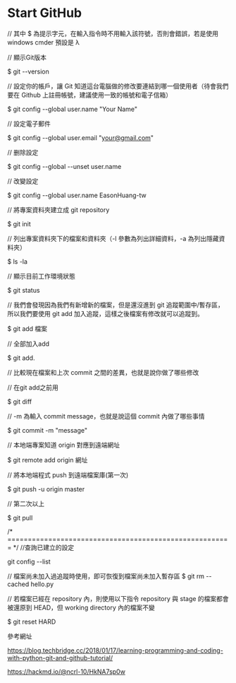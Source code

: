 # Start GitHub

// 其中 $ 為提示字元，在輸入指令時不用輸入該符號，否則會錯誤，若是使用 windows cmder 預設是 λ

// 顯示Git版本

$ git --version
 
// 設定你的帳戶，讓 Git 知道這台電腦做的修改要連結到哪一個使用者（待會我們要在 Github 上註冊帳號，建議使用一致的帳號和電子信箱）

$ git config --global user.name "Your Name"

// 設定電子郵件

$ git config --global user.email "your@gmail.com"

// 删除設定

$ git config  --global --unset user.name
 
// 改變設定

$ git config --global user.name EasonHuang-tw

// 將專案資料夾建立成 git repository

$ git init

// 列出專案資料夾下的檔案和資料夾（-l 參數為列出詳細資料，-a 為列出隱藏資料夾）

$ ls -la

// 顯示目前工作環境狀態
 
$ git status

// 我們會發現因為我們有新增新的檔案，但是還沒進到 git 追蹤範圍中/暫存區，所以我們要使用 git add 加入追蹤，這樣之後檔案有修改就可以追蹤到。

$ git add 檔案

// 全部加入add

$ git add.
 
// 比較現在檔案和上次 commit 之間的差異，也就是說你做了哪些修改

 // 在git add之前用

$ git diff
 
// -m 為輸入 commit message，也就是說這個 commit 內做了哪些事情
 
$ git commit -m "message"

// 本地端專案知道 origin 對應到遠端網址
 
$ git remote add origin 網址
 
// 將本地端程式 push 到遠端檔案庫(第一次)

$ git push -u origin master

// 第二次以上

$ git pull

/* ======================================================= */
//查詢已建立的設定

git config --list
 
// 檔案尚未加入過追蹤時使用，即可恢復到檔案尚未加入暫存區
$ git rm --cached hello.py

// 若檔案已經在 repository 內，則使用以下指令
repository 與 stage 的檔案都會被還原到 HEAD，但 working directory 內的檔案不變

$ git reset HARD
 
參考網址

https://blog.techbridge.cc/2018/01/17/learning-programming-and-coding-with-python-git-and-github-tutorial/

https://hackmd.io/@ncrl-10/HkNA7sp0w 
